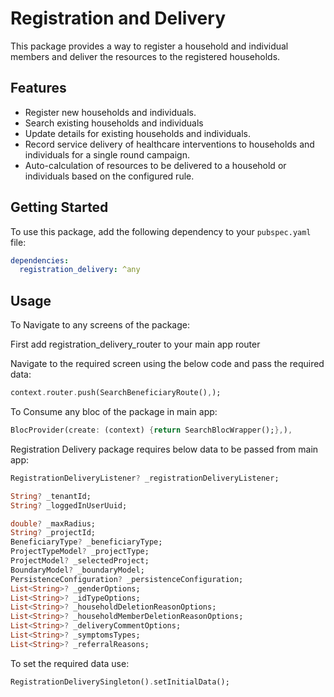 # Registration and Delivery

This package provides a way to register a household and individual members and deliver the resources to the registered households.

## Features

* Register new households and individuals.
* Search existing households and individuals
* Update details for existing households and individuals.
* Record service delivery of healthcare interventions to households and individuals for a single round campaign.
* Auto-calculation of resources to be delivered to a household or individuals based on the configured rule.

## Getting Started

To use this package, add the following dependency to your `pubspec.yaml` file:

```yaml
dependencies:
  registration_delivery: ^any
```

## Usage

To Navigate to any screens of the package:

First add registration_delivery_router to your main app router

Navigate to the required screen using the below code and pass the required data:

```dart
context.router.push(SearchBeneficiaryRoute(),);
```

To Consume any bloc of the package in main app:

```dart
BlocProvider(create: (context) {return SearchBlocWrapper();},),
```

Registration Delivery package requires below data to be passed from main app:

```dart
RegistrationDeliveryListener? _registrationDeliveryListener;

String? _tenantId;
String? _loggedInUserUuid;

double? _maxRadius;
String? _projectId;
BeneficiaryType? _beneficiaryType;
ProjectTypeModel? _projectType;
ProjectModel? _selectedProject;
BoundaryModel? _boundaryModel;
PersistenceConfiguration? _persistenceConfiguration;
List<String>? _genderOptions;
List<String>? _idTypeOptions;
List<String>? _householdDeletionReasonOptions;
List<String>? _householdMemberDeletionReasonOptions;
List<String>? _deliveryCommentOptions;
List<String>? _symptomsTypes;
List<String>? _referralReasons;
```

To set the required data use:

```dart
RegistrationDeliverySingleton().setInitialData();
```